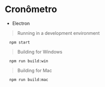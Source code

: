 # Cronômetro 

* Electron

> Running in a development environment
``` shell
  npm start
```

> Building for Windows
``` shell
  npm run build:win
```

> Building for Mac
``` shell
  npm run build:mac
```
